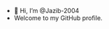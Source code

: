 - 👋 Hi, I’m @Jazib-2004
- Welcome to my GitHub profile.
<!---
Jazib-2004/Jazib-2004 is a ✨ special ✨ repository because its `README.md` (this file) appears on your GitHub profile.
You can click the Preview link to take a look at your changes.
--->
